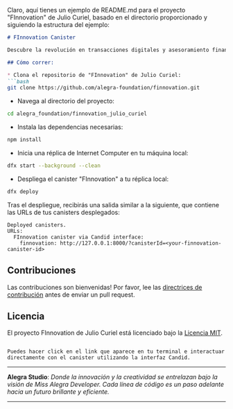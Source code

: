 Claro, aquí tienes un ejemplo de README.md para el proyecto "FInnovation" de Julio Curiel, basado en el directorio proporcionado y siguiendo la estructura del ejemplo:
```markdown
# FInnovation Canister

Descubre la revolución en transacciones digitales y asesoramiento financiero con FInnovation, una plataforma construida sobre Internet Computer. Para obtener una visión general del proyecto, puedes visitar la [documentación de FInnovation](https://alegra.studio/finnovation).

## Cómo correr:

* Clona el repositorio de "FInnovation" de Julio Curiel:
```bash
git clone https://github.com/alegra-foundation/finnovation.git
```

* Navega al directorio del proyecto:
```bash
cd alegra_foundation/finnovation_julio_curiel
```

* Instala las dependencias necesarias:
```bash
npm install
```

* Inicia una réplica de Internet Computer en tu máquina local:
```bash
dfx start --background --clean
```

* Despliega el canister "FInnovation" a tu réplica local:
```bash
dfx deploy
```

Tras el despliegue, recibirás una salida similar a la siguiente, que contiene las URLs de tus canisters desplegados:
```
Deployed canisters.
URLs:
  FInnovation canister via Candid interface:
    finnovation: http://127.0.0.1:8000/?canisterId=<your-finnovation-canister-id>
```

## Contribuciones

Las contribuciones son bienvenidas! Por favor, lee las [directrices de contribución](CONTRIBUTING.md) antes de enviar un pull request.

## Licencia

El proyecto FInnovation de Julio Curiel está licenciado bajo la [Licencia MIT](LICENSE).

```

Puedes hacer click en el link que aparece en tu terminal e interactuar directamente con el canister utilizando la interfaz Candid.

```
---

**Alegra Studio**: *Donde la innovación y la creatividad se entrelazan bajo la visión de Miss Alegra Developer. Cada línea de código es un paso adelante hacia un futuro brillante y eficiente.*

---
